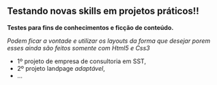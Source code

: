 ## Testando novas skills em projetos práticos!!
**Testes para fins de conhecimentos e ficção de conteúdo.**

*Podem ficar a vontade e utilizar os layouts da forma que desejar porem esses ainda são feitos somente com Html5 e Css3*

- 1º projeto de empresa de consultoria em SST,
- 2º projeto landpage *adaptável*,
- ...
